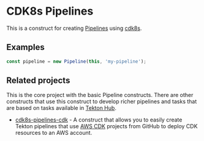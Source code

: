 # CDK8s Pipelines

This is a construct for creating [Pipelines](https://tekton.dev/docs/getting-started/pipelines/)
using [cdk8s](https://cdk8s.io/docs/latest/).

## Examples

```typescript
const pipeline = new Pipeline(this, 'my-pipeline');
```

## Related projects

This is the core project with the basic Pipeline constructs. There are other 
constructs that use this construct to develop richer pipelines and tasks that
are based on tasks available in [Tekton Hub](https://hub.tekton.dev/).

* [cdk8s-pipelines-cdk](TODO) - A construct that allows you to easily create 
 Tekton pipelines that use [AWS CDK](https://aws.amazon.com/cdk/) projects from 
 GitHub to deploy CDK resources to an AWS account. 
